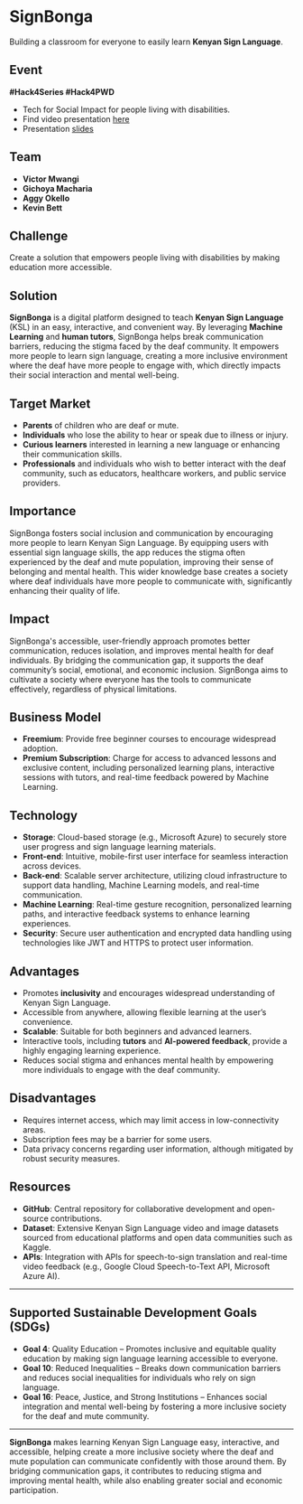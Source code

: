 # SignBonga  
Building a classroom for everyone to easily learn **Kenyan Sign Language**.

## Event  
**#Hack4Series #Hack4PWD**  
- Tech for Social Impact for people living with disabilities.  
- Find video presentation [here](pres_video/presentation.mkv)  
- Presentation [slides](https://pitch.com/v/signbonga-ehtcq6/e7ba251f-77be-464a-8b85-83765ab062f6)  


## Team  
- **Victor Mwangi**  
- **Gichoya Macharia**  
- **Aggy Okello**  
- **Kevin Bett**

## Challenge  
Create a solution that empowers people living with disabilities by making education more accessible.

## Solution  
**SignBonga** is a digital platform designed to teach **Kenyan Sign Language** (KSL) in an easy, interactive, and convenient way. By leveraging **Machine Learning** and **human tutors**, SignBonga helps break communication barriers, reducing the stigma faced by the deaf community. It empowers more people to learn sign language, creating a more inclusive environment where the deaf have more people to engage with, which directly impacts their social interaction and mental well-being.

## Target Market  
- **Parents** of children who are deaf or mute.  
- **Individuals** who lose the ability to hear or speak due to illness or injury.  
- **Curious learners** interested in learning a new language or enhancing their communication skills.  
- **Professionals** and individuals who wish to better interact with the deaf community, such as educators, healthcare workers, and public service providers.

## Importance  
SignBonga fosters social inclusion and communication by encouraging more people to learn Kenyan Sign Language. By equipping users with essential sign language skills, the app reduces the stigma often experienced by the deaf and mute population, improving their sense of belonging and mental health. This wider knowledge base creates a society where deaf individuals have more people to communicate with, significantly enhancing their quality of life.

## Impact  
SignBonga's accessible, user-friendly approach promotes better communication, reduces isolation, and improves mental health for deaf individuals. By bridging the communication gap, it supports the deaf community’s social, emotional, and economic inclusion. SignBonga aims to cultivate a society where everyone has the tools to communicate effectively, regardless of physical limitations.

## Business Model  
- **Freemium**: Provide free beginner courses to encourage widespread adoption.  
- **Premium Subscription**: Charge for access to advanced lessons and exclusive content, including personalized learning plans, interactive sessions with tutors, and real-time feedback powered by Machine Learning.

## Technology  
- **Storage**: Cloud-based storage (e.g., Microsoft Azure) to securely store user progress and sign language learning materials.  
- **Front-end**: Intuitive, mobile-first user interface for seamless interaction across devices.  
- **Back-end**: Scalable server architecture, utilizing cloud infrastructure to support data handling, Machine Learning models, and real-time communication.  
- **Machine Learning**: Real-time gesture recognition, personalized learning paths, and interactive feedback systems to enhance learning experiences.  
- **Security**: Secure user authentication and encrypted data handling using technologies like JWT and HTTPS to protect user information.

## Advantages  
- Promotes **inclusivity** and encourages widespread understanding of Kenyan Sign Language.  
- Accessible from anywhere, allowing flexible learning at the user’s convenience.  
- **Scalable**: Suitable for both beginners and advanced learners.  
- Interactive tools, including **tutors** and **AI-powered feedback**, provide a highly engaging learning experience.  
- Reduces social stigma and enhances mental health by empowering more individuals to engage with the deaf community.

## Disadvantages  
- Requires internet access, which may limit access in low-connectivity areas.  
- Subscription fees may be a barrier for some users.  
- Data privacy concerns regarding user information, although mitigated by robust security measures.

## Resources  
- **GitHub**: Central repository for collaborative development and open-source contributions.  
- **Dataset**: Extensive Kenyan Sign Language video and image datasets sourced from educational platforms and open data communities such as Kaggle.  
- **APIs**: Integration with APIs for speech-to-sign translation and real-time video feedback (e.g., Google Cloud Speech-to-Text API, Microsoft Azure AI).

---

## Supported Sustainable Development Goals (SDGs)  
- **Goal 4**: Quality Education – Promotes inclusive and equitable quality education by making sign language learning accessible to everyone.  
- **Goal 10**: Reduced Inequalities – Breaks down communication barriers and reduces social inequalities for individuals who rely on sign language.  
- **Goal 16**: Peace, Justice, and Strong Institutions – Enhances social integration and mental well-being by fostering a more inclusive society for the deaf and mute community.

---

**SignBonga** makes learning Kenyan Sign Language easy, interactive, and accessible, helping create a more inclusive society where the deaf and mute population can communicate confidently with those around them. By bridging communication gaps, it contributes to reducing stigma and improving mental health, while also enabling greater social and economic participation.


